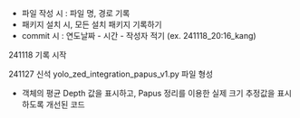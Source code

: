 * 파일 작성 시 : 파일 명, 경로 기록
* 패키지 설치 시, 모든 설치 패키지 기록하기
* commit 시 : 연도날짜 - 시간 - 작성자 적기 (ex. 241118_20:16_kang)

241118 기록 시작


241127 신석
yolo_zed_integration_papus_v1.py 파일 형성
- 객체의 평균 Depth 값을 표시하고, Papus 정리를 이용한 실제 크기 추정값을 표시하도록 개선된 코드

